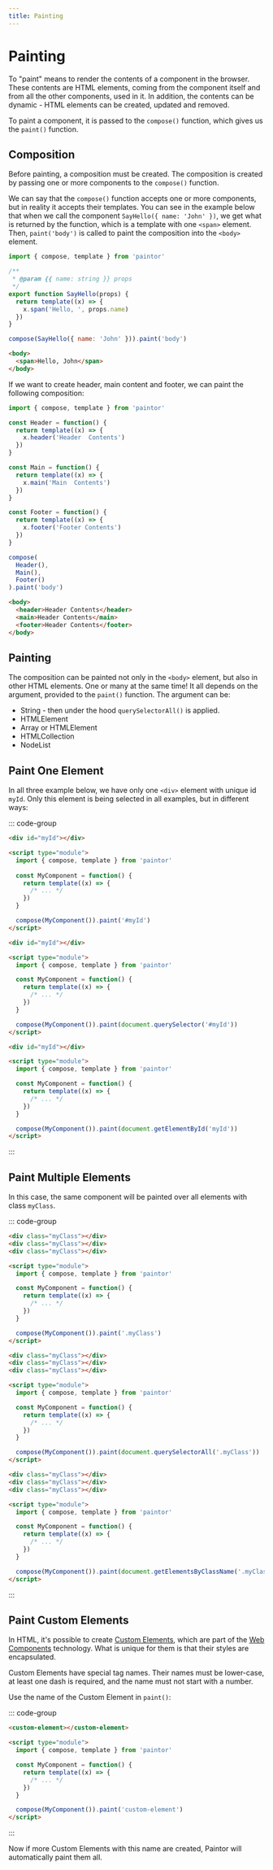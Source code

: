```yaml
---
title: Painting
---
```


# Painting

To "paint" means to render the contents of a component in the browser.
These contents are HTML elements, coming from the component itself and from
all the other components, used in it. In addition, the contents can be
dynamic - HTML elements can be created, updated and removed.

To paint a component, it is passed to the `compose()` function,
which gives us the `paint()` function.

## Composition

Before painting, a composition must be created. The composition is created by
passing one or more components to the `compose()` function.

We can say that the `compose()` function accepts one or more components, but
in reality it accepts their templates. You can see in the example below that
when we call the component `SayHello({ name: 'John' })`, we get what
is returned by the function, which is a template with one `<span>` element.
Then, `paint('body')` is called to paint the composition into the `<body>`
element.

```js
import { compose, template } from 'paintor'

/**
 * @param {{ name: string }} props
 */
export function SayHello(props) {
  return template((x) => {
    x.span('Hello, ', props.name)
  })
}

compose(SayHello({ name: 'John' })).paint('body')
```
```html
<body>
  <span>Hello, John</span>
</body>
```

If we want to create header, main content and footer, we can paint the following
composition:

```js
import { compose, template } from 'paintor'

const Header = function() {
  return template((x) => {
    x.header('Header  Contents')
  })
}

const Main = function() {
  return template((x) => {
    x.main('Main  Contents')
  })
}

const Footer = function() {
  return template((x) => {
    x.footer('Footer Contents')
  })
}

compose(
  Header(),
  Main(),
  Footer()
).paint('body')
```
```html
<body>
  <header>Header Contents</header>
  <main>Header Contents</main>
  <footer>Header Contents</footer>
</body>
```

## Painting

The composition can be painted not only in the `<body>` element, but also in
other HTML elements. One or many at the same time!
It all depends on the argument, provided to the `paint()` function.
The argument can be:

- String - then under the hood `querySelectorAll()` is applied.
- HTMLElement
- Array or HTMLElement
- HTMLCollection
- NodeList

## Paint One Element

In all three example below, we have only one `<div>` element with unique id
`myId`. Only this element is being selected in all examples, but in different
ways:

::: code-group
```html [Using a string]
<div id="myId"></div>

<script type="module">
  import { compose, template } from 'paintor'
  
  const MyComponent = function() {
    return template((x) => {
      /* ... */
    })
  }

  compose(MyComponent()).paint('#myId')
</script>
```
```html [Using querySelector()]
<div id="myId"></div>

<script type="module">
  import { compose, template } from 'paintor'

  const MyComponent = function() {
    return template((x) => {
      /* ... */
    })
  }

  compose(MyComponent()).paint(document.querySelector('#myId'))
</script>
```
```html [Using getElementById()]
<div id="myId"></div>

<script type="module">
  import { compose, template } from 'paintor'

  const MyComponent = function() {
    return template((x) => {
      /* ... */
    })
  }

  compose(MyComponent()).paint(document.getElementById('myId'))
</script>
```
:::

## Paint Multiple Elements

In this case, the same component will be painted over all elements with class
`myClass`.

::: code-group
```html [Using a string]
<div class="myClass"></div>
<div class="myClass"></div>
<div class="myClass"></div>

<script type="module">
  import { compose, template } from 'paintor'

  const MyComponent = function() {
    return template((x) => {
      /* ... */
    })
  }

  compose(MyComponent()).paint('.myClass')
</script>
```
```html [Using querySelectorAll()]
<div class="myClass"></div>
<div class="myClass"></div>
<div class="myClass"></div>

<script type="module">
  import { compose, template } from 'paintor'

  const MyComponent = function() {
    return template((x) => {
      /* ... */
    })
  }

  compose(MyComponent()).paint(document.querySelectorAll('.myClass'))
</script>
```
```html [Using getElementsByClassName()]
<div class="myClass"></div>
<div class="myClass"></div>
<div class="myClass"></div>

<script type="module">
  import { compose, template } from 'paintor'

  const MyComponent = function() {
    return template((x) => {
      /* ... */
    })
  }

  compose(MyComponent()).paint(document.getElementsByClassName('.myClass'))
</script>
```
:::

## Paint Custom Elements

In HTML, it's possible to create [Custom Elements](https://developer.mozilla.org/en-US/docs/Web/Web_Components/Using_custom_elements),
which are part of the [Web Components](https://developer.mozilla.org/en-US/docs/Web/Web_Components)
technology. What is unique for them is that their styles are encapsulated.

Custom Elements have special tag names. Their names must be lower-case, at least
one dash is required, and the name must not start with a number.

Use the name of the Custom Element in `paint()`:

::: code-group
```html
<custom-element></custom-element>

<script type="module">
  import { compose, template } from 'paintor'

  const MyComponent = function() {
    return template((x) => {
      /* ... */
    })
  }

  compose(MyComponent()).paint('custom-element')
</script>
```
:::

Now if more Custom Elements with this name are created, Paintor will
automatically paint them all.
